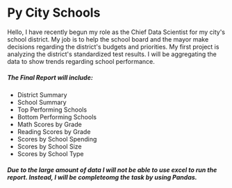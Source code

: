 # Py City Schools

Hello, I have recently begun my role as the Chief Data Scientist for my city's school district. My job is to help the school board and the mayor make decisions regarding the district's budgets and priorities. My first project is analyzing the district's standardized test results. I will be aggregating the data to show trends regarding school performance.

##### The Final Report will include:
- District Summary
- School Summary
- Top Performing Schools
- Bottom Performing Schools
- Math Scores by Grade
- Reading Scores by Grade
- Scores by School Spending
- Scores by School Size
- Scores by School Type

##### Due to the large amount of data I will not be able to use excel to run the report. Instead, I will be completeomg the task by using Pandas.
